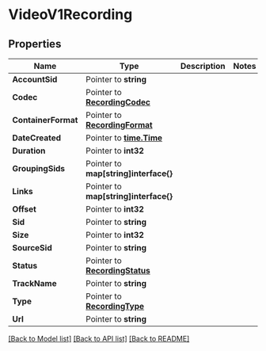 # VideoV1Recording

## Properties

Name | Type | Description | Notes
------------ | ------------- | ------------- | -------------
**AccountSid** | Pointer to **string** |  |
**Codec** | Pointer to [**RecordingCodec**](recording_codec.md) |  |
**ContainerFormat** | Pointer to [**RecordingFormat**](recording_format.md) |  |
**DateCreated** | Pointer to [**time.Time**](time.Time.md) |  |
**Duration** | Pointer to **int32** |  |
**GroupingSids** | Pointer to **map[string]interface{}** |  |
**Links** | Pointer to **map[string]interface{}** |  |
**Offset** | Pointer to **int32** |  |
**Sid** | Pointer to **string** |  |
**Size** | Pointer to **int32** |  |
**SourceSid** | Pointer to **string** |  |
**Status** | Pointer to [**RecordingStatus**](recording_status.md) |  |
**TrackName** | Pointer to **string** |  |
**Type** | Pointer to [**RecordingType**](recording_type.md) |  |
**Url** | Pointer to **string** |  |

[[Back to Model list]](../README.md#documentation-for-models) [[Back to API list]](../README.md#documentation-for-api-endpoints) [[Back to README]](../README.md)


